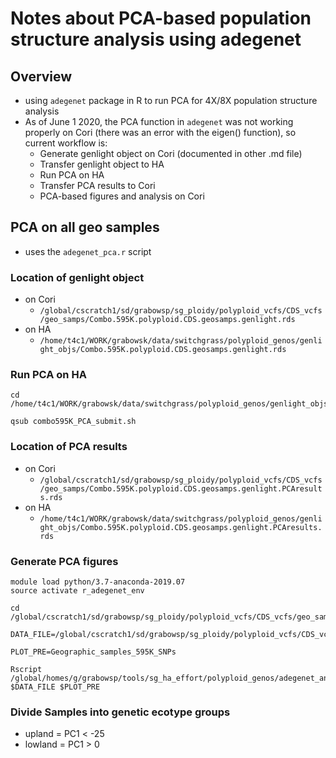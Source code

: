 # Notes about PCA-based population structure analysis using adegenet

## Overview
* using `adegenet` package in R to run PCA for 4X/8X population structure
analysis
* As of June 1 2020, the PCA function in `adegenet` was not working properly
on Cori (there was an error with the eigen() function), so current workflow is:
  * Generate genlight object on Cori (documented in other .md file)
  * Transfer genlight object to HA
  * Run PCA on HA
  * Transfer PCA results to Cori
  * PCA-based figures and analysis on Cori

## PCA on all geo samples
* uses the `adegenet_pca.r` script
### Location of genlight object
* on Cori
  * `/global/cscratch1/sd/grabowsp/sg_ploidy/polyploid_vcfs/CDS_vcfs/geo_samps/Combo.595K.polyploid.CDS.geosamps.genlight.rds`
* on HA
  * `/home/t4c1/WORK/grabowsk/data/switchgrass/polyploid_genos/genlight_objs/Combo.595K.polyploid.CDS.geosamps.genlight.rds`
### Run PCA on HA
```
cd /home/t4c1/WORK/grabowsk/data/switchgrass/polyploid_genos/genlight_objs/

qsub combo595K_PCA_submit.sh
```
### Location of PCA results
* on Cori
  * `/global/cscratch1/sd/grabowsp/sg_ploidy/polyploid_vcfs/CDS_vcfs/geo_samps/Combo.595K.polyploid.CDS.geosamps.genlight.PCAresults.rds`
* on HA
  * `/home/t4c1/WORK/grabowsk/data/switchgrass/polyploid_genos/genlight_objs/Combo.595K.polyploid.CDS.geosamps.genlight.PCAresults.rds`
### Generate PCA figures
```
module load python/3.7-anaconda-2019.07
source activate r_adegenet_env

cd /global/cscratch1/sd/grabowsp/sg_ploidy/polyploid_vcfs/CDS_vcfs/geo_samps

DATA_FILE=/global/cscratch1/sd/grabowsp/sg_ploidy/polyploid_vcfs/CDS_vcfs/geo_samps/Combo.595K.polyploid.CDS.geosamps.genlight.PCAresults.rds

PLOT_PRE=Geographic_samples_595K_SNPs

Rscript /global/homes/g/grabowsp/tools/sg_ha_effort/polyploid_genos/adegenet_analysis/pca_figs_adegenet.r $DATA_FILE $PLOT_PRE

```
### Divide Samples into genetic ecotype groups
* upland = PC1 < -25
* lowland = PC1 > 0

